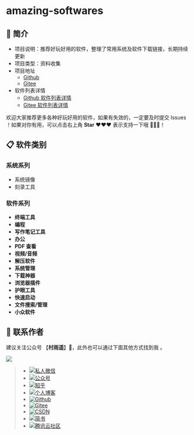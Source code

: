 # amazing-softwares

## 📝 简介

-   项目说明：推荐好玩好用的软件，整理了常用系统及软件下载链接，长期持续更新
-   项目类型：资料收集
-   项目地址
    -   [Github](https://github.com/cunyu1943/amazing-softwares)
    -   [Gitee](https://gitee.com/cunyu1943/amazing-softwares)
-   软件列表详情
    -   [Github 软件列表详情](https://github.com/cunyu1943/amazing-softwares/blob/master/softwares.md)
    -   [Gitee 软件列表详情](https://gitee.com/cunyu1943/amazing-softwares/blob/master/softwares.md)

欢迎大家推荐更多各种好玩好用的软件，如果有失效的，一定要及时提交 Issues ！如果对你有用，可以点击右上角 **Star** ❤❤❤ 表示支持一下哦 🙏🙏🙏！

## 📋 软件类别

### 系统系列

-   系统镜像
-   刻录工具

### 软件系列

-   **终端工具**
- **编程**
- **写作笔记工具**
- **办公**
- **PDF 查看**
- **视频/音频**
- **解压软件**
- **系统管理**
- **下载神器**
- **浏览器插件**
- **护眼工具**
- **快速启动**
- **文件搜索/管理**
- **小众软件**

## 👀 联系作者

建议关注公众号 【**村雨遥**】🤝，此外也可以通过下面其他方式找到我 。

![](https://gitee.com/cunyu1943/images/raw/master/ImgsUbuntu/20200510234310.png)

> - [![私人微信](https://img.shields.io/badge/私人微信-ZL747731461-brightgreen)]()
> - [![公众号](https://img.shields.io/badge/公众号-村雨遥-brightgreen)]()
> - [![知乎](https://img.shields.io/badge/%E7%9F%A5%E4%B9%8E-%E6%9D%91%E9%9B%A8%E9%81%A5-brightgreen)](https://www.zhihu.com/people/cunyu1943)
> - [![个人博客](https://img.shields.io/badge/个人博客-https%3A%2F%2Fcunyu1943.github.io-brightgreen)](https://cunyu1943.github.io/)
> - [![Github](https://img.shields.io/badge/Github-村雨遥-brightgreen)](https://github.com/cunyu1943)
> - [![Gitee](https://img.shields.io/badge/Gitee-村雨遥-brightgreen)](https://gitee.com/cunyu1943)
> - [![CSDN](https://img.shields.io/badge/CSDN-%E6%9D%91%E9%9B%A8%E9%81%A5-brightgreen)](https://blog.csdn.net/github_39655029)
> - [![简书](https://img.shields.io/badge/%E7%AE%80%E4%B9%A6-%E6%9D%91%E9%9B%A8%E9%81%A5-brightgreen)](https://www.jianshu.com/u/9fd25635ae22)
> - [![腾讯云社区](https://img.shields.io/badge/腾讯云社区-村雨遥-brightgreen)](https://cloud.tencent.com/developer/user/6209990)